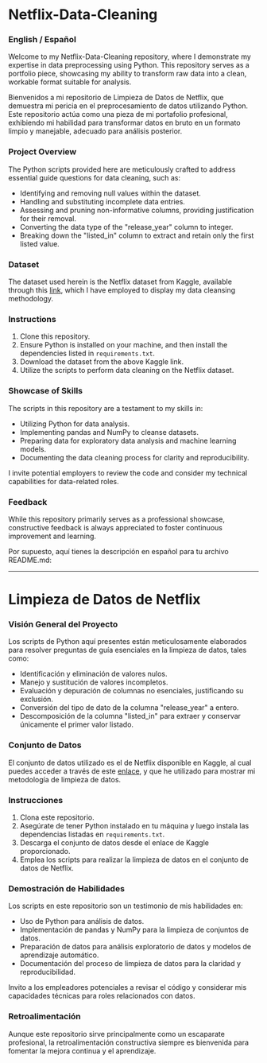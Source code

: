 # Netflix-Data-Cleaning
### English / Español

Welcome to my Netflix-Data-Cleaning repository, where I demonstrate my expertise in data preprocessing using Python. This repository serves as a portfolio piece, showcasing my ability to transform raw data into a clean, workable format suitable for analysis.

Bienvenidos a mi repositorio de Limpieza de Datos de Netflix, que demuestra mi pericia en el preprocesamiento de datos utilizando Python. Este repositorio actúa como una pieza de mi portafolio profesional, exhibiendo mi habilidad para transformar datos en bruto en un formato limpio y manejable, adecuado para análisis posterior.

### Project Overview
The Python scripts provided here are meticulously crafted to address essential guide questions for data cleaning, such as:

- Identifying and removing null values within the dataset.
- Handling and substituting incomplete data entries.
- Assessing and pruning non-informative columns, providing justification for their removal.
- Converting the data type of the "release_year" column to integer.
- Breaking down the "listed_in" column to extract and retain only the first listed value.

### Dataset
The dataset used herein is the Netflix dataset from Kaggle, available through this [link](https://www.kaggle.com/datasets/ariyoomotade/netflix-data-cleaning-analysis-and-visualization), which I have employed to display my data cleansing methodology.

### Instructions
1. Clone this repository.
2. Ensure Python is installed on your machine, and then install the dependencies listed in `requirements.txt`.
3. Download the dataset from the above Kaggle link.
4. Utilize the scripts to perform data cleaning on the Netflix dataset.

### Showcase of Skills
The scripts in this repository are a testament to my skills in:
- Utilizing Python for data analysis.
- Implementing pandas and NumPy to cleanse datasets.
- Preparing data for exploratory data analysis and machine learning models.
- Documenting the data cleaning process for clarity and reproducibility.

I invite potential employers to review the code and consider my technical capabilities for data-related roles.

### Feedback
While this repository primarily serves as a professional showcase, constructive feedback is always appreciated to foster continuous improvement and learning.

Por supuesto, aquí tienes la descripción en español para tu archivo README.md:

---

# Limpieza de Datos de Netflix



### Visión General del Proyecto
Los scripts de Python aquí presentes están meticulosamente elaborados para resolver preguntas de guía esenciales en la limpieza de datos, tales como:

- Identificación y eliminación de valores nulos.
- Manejo y sustitución de valores incompletos.
- Evaluación y depuración de columnas no esenciales, justificando su exclusión.
- Conversión del tipo de dato de la columna "release_year" a entero.
- Descomposición de la columna "listed_in" para extraer y conservar únicamente el primer valor listado.

### Conjunto de Datos
El conjunto de datos utilizado es el de Netflix disponible en Kaggle, al cual puedes acceder a través de este [enlace](https://www.kaggle.com/datasets/ariyoomotade/netflix-data-cleaning-analysis-and-visualization), y que he utilizado para mostrar mi metodología de limpieza de datos.

### Instrucciones
1. Clona este repositorio.
2. Asegúrate de tener Python instalado en tu máquina y luego instala las dependencias listadas en `requirements.txt`.
3. Descarga el conjunto de datos desde el enlace de Kaggle proporcionado.
4. Emplea los scripts para realizar la limpieza de datos en el conjunto de datos de Netflix.

### Demostración de Habilidades
Los scripts en este repositorio son un testimonio de mis habilidades en:
- Uso de Python para análisis de datos.
- Implementación de pandas y NumPy para la limpieza de conjuntos de datos.
- Preparación de datos para análisis exploratorio de datos y modelos de aprendizaje automático.
- Documentación del proceso de limpieza de datos para la claridad y reproducibilidad.

Invito a los empleadores potenciales a revisar el código y considerar mis capacidades técnicas para roles relacionados con datos.

### Retroalimentación
Aunque este repositorio sirve principalmente como un escaparate profesional, la retroalimentación constructiva siempre es bienvenida para fomentar la mejora continua y el aprendizaje.





